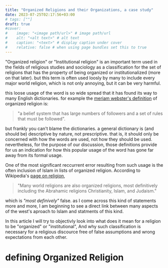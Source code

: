 ```yaml
---
title: "Organized Religions and their Organizations, a case study"
date: 2023-07-25T02:17:56+03:00
# tags: [""]
draft: true
#cover:
#    image: "<image path/url>" # image path/url
#    alt: "<alt text>" # alt text
#    caption: "<text>" # display caption under cover
#    relative: false # when using page bundles set this to true
---
```


"Organized religion" or "Institutional religion" is an important term used in the fields of religious studies and sociology as a classification for the set of religions that has the property of being organized or institutionalized (more on that later). but this term is often used loosly by many to include every major world religion, which is not only annoying, but it can be very harmful.

this loose usage of the word is so wide spread that it has found its way to many English dictionaries. for example the [meriam webster's definition](https://www.merriam-webster.com/dictionary/organized%20religion) of organized religion is:
> "a belief system that has large numbers of followers and a set of rules that must be followed".

but frankly you can't blame the dictionaries. a general dictionary is (and should be) descriptive by nature, not prescriptive. that is, it should only be concerned with how the words are used, not how they should be used. nevertheless, for the purpose of our discussion, those definitions provide for us an indication for how this popular usage of the word has gone far away from its formal usage.

One of the most significant reccurrent error resulting from such usage is the often inclusion of Islam in lists of organized religion. According to Wikipedia's [page on  religion](https://en.wikipedia.org/wiki/Religion), 
>"Many world religions are also organized religions, most definitively including the Abrahamic religions Christianity, Islam, and Judaism."

which is *"most definively"* false. as I come across this kind of statements more and more, I am beginning to see a direct link between many aspects of the west's aproach to Islam and statments of this kind.

In this article I will try to objectivly look into what does it mean for a religion to be "organized" or "institutional", And why such classification is necessary for a religious discource free of false assumptions and wrong expectations from each other.

# defining Organized Religion


